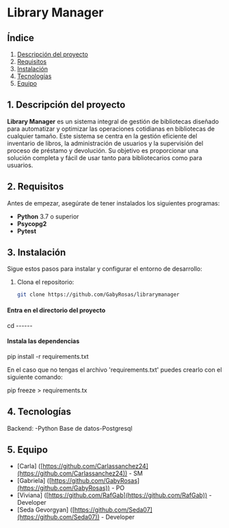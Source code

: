# **Library Manager**

## **Índice**
1. [Descripción del proyecto](#1-descripción-del-proyecto)
2. [Requisitos](#2-requisitos)
3. [Instalación](#3-instalación)
4. [Tecnologías](#4-tecnologías)
5. [Equipo](#5-equipo)

## **1. Descripción del proyecto**
**Library Manager** es un sistema integral de gestión de bibliotecas diseñado para automatizar y optimizar las operaciones cotidianas en bibliotecas de cualquier tamaño. Este sistema se centra en la gestión eficiente del inventario de libros, la administración de usuarios y la supervisión del proceso de préstamo y devolución. Su objetivo es proporcionar una solución completa y fácil de usar tanto para bibliotecarios como para usuarios.

## **2. Requisitos**
Antes de empezar, asegúrate de tener instalados los siguientes programas:

- **Python** 3.7 o superior
- **Psycopg2**
- **Pytest**

## **3. Instalación**
Sigue estos pasos para instalar y configurar el entorno de desarrollo:

1. Clona el repositorio:
   ```bash
   git clone https://github.com/GabyRosas/librarymanager

#### Entra en el directorio del proyecto

cd ------

#### Instala las dependencias

pip install -r requirements.txt

En el caso que no tengas el archivo 'requirements.txt' puedes crearlo con el siguiente comando:

pip freeze > requirements.tx

## **4. Tecnologías**

Backend: -Python
Base de datos-Postgresql

## **5. Equipo**

- [Carla] ([https://github.com/Carlassanchez24](https://github.com/Carlassanchez24)) - SM
- [Gabriela] ([https://github.com/GabyRosas](https://github.com/GabyRosas)) - PO
- [Viviana] ([https://github.com/RafGab](https://github.com/RafGab)) -Developer
- [Seda Gevorgyan] ([https://github.com/Seda07](https://github.com/Seda07)) - Developer

